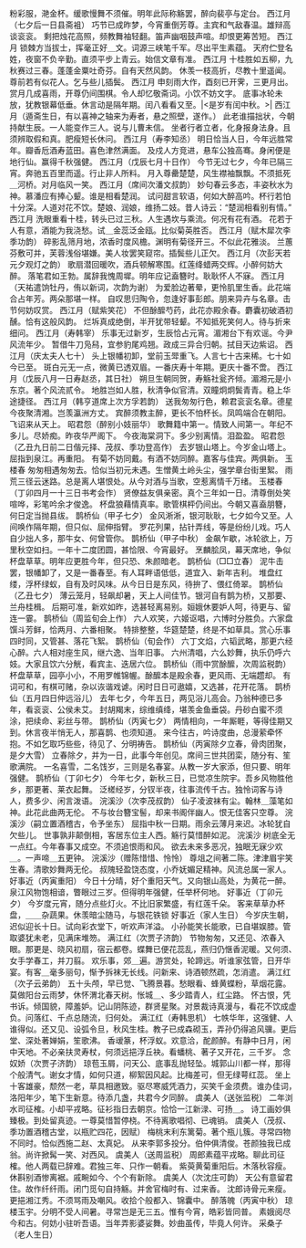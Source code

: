 <!-- { "loadSidebar": true } -->
粉彩服，滟金杯。缓歌慢舞不须催。明年此际称觞罢，醉向裴亭与定台。 
西江月（七夕后一日县斋袓）
巧节已成昨梦，今宵重倒芳尊。主宾和气敌春温。雄辩高谈衮衮。 
剩把烛花高照，频教舞袖轻翻。笛声幽咽鼓声喧。却恨更筹苦短。 
西江月
锁棘方当拔士，挥毫正好＿文。词源三峡笔千军。尽出平生素蕴。 
天府伫登名姓，夜窗不负辛勤。直须平步上青云。始信文章有准。 
西江月
十桂胜如五柳，九秋赛过三春。蓬蓬金粟吐奇芬。自有天然风韵。 
休羡一枝高折，尽教十里遥闻。尊前若有似花人。乞与些儿插鬓。 
西江月
申刻雨大作，酉刻已开霁，三更月出。 
赏月几成喜雨，开尊仍间围棋。令人却忆敬斋词。小饮不妨文字。 
底事冰轮未放，犹教银幕低垂。休言动是隔年期。闰八看看又至。|<是岁有闰中秋。>| 
西江月（遁斋生日，有以喜神之轴来为寿者，悬之照壁，遂作。）
此老谁描拙状，今朝持献生辰。一人能变作三人。说与儿曹未信。 
坐者行者立者，化身报身法身。且须辨取假和真。肥瘦短长休问。 
西江月（寿李知丞）
明日恰当人日，今年远胜常年。瓣香卮酒寿蓝田。喜色津然满面。 
及戍人方竞进，悬车公独高骞。身闲便是地行仙。赢得千秋强健。 
西江月（戊辰七月十日作）
今节无过七夕，今年已隔三宵。奔驰五百里而遥。行止非人所料。 
月入尊罍楚楚，风生襟袖飘飘。不须抵死＿河桥。对月临风一笑。 
西江月（席间次潘文叔韵）
妙句春云多态，丰姿秋水为神。慕潘应有捧心颦。谁是相看楚润。 
试问甜言软语，何如大醉高吟。杯行若怕十分深。人道对花不饮。楚娘、润娘，维扬二妓。昔人诗云：“楚润相看别有情。” 
西江月
洗眼重看十桂，转头已过三秋。人生遇坎与乘流。何况有花有酒。 
花若于人有意，酒能为我浇愁。试＿金蕊泛金瓯。比似菊英胜否。 
西江月（赋木犀次李季功韵）
碎影乱筛月地，浓香时度风檐。渊明有菊径开三。不似此花雅淡。 
兰蕙芬敷可并，芙蓉浅俗堪嫌。美人妆罢笑窥帘。插鬓些儿正欠。 
西江月（次彭天若元夕观灯之韵）
歌扇潜回暖吹，酒兵顿解寒围。红莲绛蜡两交辉。小醉何妨大醉。 
落笔君如王勃。属辞我愧周墀。明年应记盍簪时。耿耿怀人不寐。 
西江月（天祐遣饷牡丹，侑以新词，次韵为谢）
为爱脸边著晕，更怜肌里生香。此花端合占年芳。两朵那堪一样。 
自叹思归陶令，忽逢好事彭郎。朋来异卉与名章。击节何妨叹赏。 
西江月（赋紫笑花）
不但酴醿芍药，此花亦殿余春。麝囊初破酒初醺。恰有这般风韵。 
烂坼真成绝倒，半开犹带轻颦。不知抵死笑何人。待与折来细问。 
西江月（寿韩宰）
乐事无过新岁，生辰恰占元宵。湄湘台下有欢谣。今尹风流年少。 
暂借牛刀凫舄，宜参豹尾鸡翘。政成三异合归朝。拭目天边紫诏。 
西江月（庆太夫人七十）
头上银幡初卸，堂前玉斝重飞。人言七十古来稀。七十如今已至。 
斑白元无一点，微黄已透双眉。一番庆寿十年期。更庆十番不啻。 
西江月（戊辰八月一日寿赵丞，其日社）
朔旦生朝同贺，寿觞社瓮齐倾。湄湘元是小东京。著个风流贰令。 
地胜岂如人胜，秋清争似官清。双瞳炯炯鬓青青。稳上华途捷径。 
西江月（韩亨道席上次方孚若韵）
送我匆匆行色，赖君衮衮名章。德星今夜聚清湘。岂羡瀛洲方丈。 
宾醉须教主醉，更长不怕杯长。凤鸣端合在朝阳。飞诏来从天上。 
昭君怨（醉别小妓丽华）
歌舞籍中第一。情致人间第一。年纪不多儿。尽娇痴。昨夜华严阁下。 
今夜海棠洞下。多少别离情。泪盈盈。 
昭君怨（乙丑九日前二日偕元择、茂叔、季功登高作）
去岁银山塔上。今岁金山塔上。屈指到泉江。再重阳。 
有菊不妨同戴。有酒不妨同醉。嘉客与佳宾。两俱新。 
玉楼春
匆匆相遇匆匆去。恰似当初元未遇。生憎黄土岭头尘，强学章台街里絮。 
雨荒三径云迷路。总是离人堪恨处。从今对酒与当歌，空惹离情千万绪。 
玉楼春（丁卯四月一十三日书考会作）
贤僚益友俱亲密。真个三年如一日。清尊倒处笑喧哗，彩笔吟余才俊逸。 
杯盘狼藉情真率。歌管棋枰仍间出。今朝又喜盍朋簪，何日定当抛县绂。 
鹊桥仙（甲子七夕）
金风淅淅，银河耿耿，七夕如今又至。人间唤作隔年期，但只似、屈伸指臂。 
罗花列果，拈针弄线，等是纷纷儿戏。巧人自少拙人多，那牛女、何曾管你。 
鹊桥仙（甲子中秋）
金飙乍歇，冰轮欲上，万里秋空如扫。一年十二度团圆，甚恰限、今宵最好。 
烹麟脍凤，幕天席地，争似杯盘草草。明年应更胜今年，但只恐、朱颜暗老。 
鹊桥仙（□□立春）
泥牛击罢，银幡卸了，又是一番春至。有人耳畔语低低，道宜入、新年吉利。 
堆盘红缕，浮杯绿蚁，自有及时风味。从今日日是东风，待拚了、偎红倚翠。 
鹊桥仙（乙丑七夕）
薄云笼月，轻飙却暑，天上人间佳节。银河自有鹊为桥，又那要、兰舟桂楫。 
后期可准，新欢如昨，选甚轻离易别。姮娥休要妒人呵，待更与、留连一霎。 
鹊桥仙（周监旬会上作）
六人欢笑，六姬讴唱，六博时分胜负。六家盘馔斗芳鲜，恰两月、六番相聚。 
特排整整，华筵楚楚，终是不如草具。赏心乐事四时同，又管甚、落花飞絮。 
鹊桥仙（旬会作）
六丁文焰，六韬武略，那更六经心醉。六人相对座生风，继六逸、当年旧事。 
六州清唱，六么妙舞，执乐仍呼六妓。大家且饮六分觥，看宾主、迭居六位。 
鹊桥仙（雨中赏酴醿，次周监税韵）
杯盘草草，园亭小小，不用罗帷锦幄。酴醿本是殿余春，更风雨、无端趱却。 
有词可和，有棋可赌，杂以诙谐戏谑。闲时日日可遨嬉，又选甚，花开花落。 
鹊桥仙（五月四日仲远浴儿）
去年七夕，今年五日，两见浴儿高会。乃翁种德已多年，看衮衮、公侯未艾。 
封胡羯末，综维缜绛，堪羡金鱼垂袋。丹砂白蜜不须涂，把续命、彩丝与带。 
鹊桥仙（丙寅七夕）
两情相向，一年厮睚，等得佳期又到。休言夜半悄无人，那喜鹊、也须知道。 
来今往古，吟诗度曲，总漫萦牵怀抱。不如乞取巧些些，待见了、分明祷告。 
鹊桥仙（丙寅除夕立春，骨肉团聚，是夕大雪）
立春除夕，并为一日，此事今年创见。席间三世共团栾，随分有、笙歌满院。 
一名喜雪，二名饯岁，三则是名春宴。从教一岁大家添，但只要、明年强健。 
鹊桥仙（丁卯七夕）
今年七夕，新秋三日，已觉凉生院宇。吾乡风物胜他乡，那更著、莱衣起舞。 
泛槎经岁，分钗半夜，往事流传千古。独怜词客与诗人，费多少、闲言泼语。 
浣溪沙（次李茂叔韵）
仙子凌波袜有尘。翰林＿藻笔如神。此花此曲两无伦。 
不与妆台簪宝髻，却来书阁伴幽人。恨无佳客只空尊。 
浣溪沙（嗣立置酒稽古，令予坐东）
屈指中秋一日期。雨余云薄月来迟。冰轮犹自欠些儿。 
世事孰非颠倒相，客居东位主人西。觞行莫惜醉如泥。 
浣溪沙
树底全无一点红。今年春事又成空。不须追恨雨和风。 
欲去未来多恶况，独眠无寐少欢＿。一声啼＿五更钟。 
浣溪沙（赠陈惜惜、怜怜）
尊俎之间著二陈。津津眉宇笑生春。清歌妙舞两无伦。 
叔隗轻盈饶态度，小乔妩媚足精神。风流总属一家人。 
好事近（丙寅重阳）
今日十分晴，好个重阳天气。又向银山高处，为黄花一醉。 
泉江风物饱相谙，瞥眼过三岁。但得明年强健，任举杯何地。 
好事近（丁卯元夕）
今岁度元宵，随分点些灯火。不比旧家繁盛，有红莲千朵。 
客来草草办杯盘，＿＿杂蔬果。休羡暗尘随马，与银花铁锁 
好事近（家人生日）
今岁庆生朝，迟似迎长十日。试向彩衣堂下，听欢声洋溢。 
小孙能笑长能歌，已自堪娱膝。管取婆犹未老，见满床堆笏。 
满江红（次贾子济韵）
节物匆匆，又还见、浓春入眼。那更是、晓风初扇，宿云都卷。蝶舞已便花蕊乱，燕归仍惬香泥暖。又何须、女手学春工，并刀翦。 
欢乐事，郊＿遍。游赏处，轮蹄远。听谁家弦管，日开华宴。有客＿毫多丽句，惭予拆袜无长线。问新来、诗酒顿然疏，怎消遣。 
满江红（次子云弟韵）
五十头颅，早已觉、飞腾景暮。愁眼看、蜂黄蝶粉，草烟花露。莫做阳台云雨梦，休怀渭北春天树。怅城＿、多少踏青人，红尘路。 
怀古恨，凭书诉。倾国貌，障羞妒。记山阴陈迹，群贤星聚。对景裁诗真漫与，看花不饮成虚负。问落红、千点总随流，归何处。 
满江红（寿韩思机）
七帙华年，这强健、人谁得似。还又见、设弧令旦，秋风生桂。教子已成森砌玉，弄孙仍得追风骥。更后堂、深处著婵娟，笙歌沸。 
香叆篆，杯浮蚁。欢意洽，酡颜醉。有静中日月，闲中天地。不必亲扶灵寿杖，何须远挹浮丘袂。看蟠桃、著子又开花，三千岁。 
念奴娇（次贾子济韵）
琼苞玉屑，问天公、底事乱抛轻坠。城郭山川都一样，那得个般清气。谢女才情，如何只道，柳絮因风起。比梅差可，但无绿萼红蕊。 
坐上十客雄豪，颓然一老，草具相邀致。驱尽寒威凭酒力，买笑千金须费。谁办佳词，洛阳年少，笔下生新意。待添几盏，共君今夕同醉。 
虞美人（送张监税）
二年浏水司征榷。小却平戎略。征衫指日去朝京。恰恰一江新渌、可扬＿。 
诗工画妙俱臻极。到处留真迹。一尊莫惜暂停桡。不待离歌唱彻、已魂销。 
虞美人（茂叔、季功置酒稽古堂，以瓶贮四花，因赋）
梅桃末利东篱菊。著个瓶儿簇。寻常四物不同时。恰似西施二赵、太真妃。 
从来李郭多投分。伯仲俱清俊。苍颜独我已成翁。尚许掀髯一笑、对西风。 
虞美人（送周监税）
周郎素蕴平戎略。聊此司征榷。他人两载已辞难。君独三年、只作一朝看。 
紫萸黄菊重阳后。木落秋容瘦。休斟别酒惨离裾。戚畹如今、个个有新除。 
虞美人（次沈庄可韵）
天公有意留君住。故作纤纤雨。闭门觅句自持觞。并舍官梅时有、过来香。 
沈郎诗骨元来瘦。更挹湘江秀。不须骂雨及嘲风。收拾个般都入、锦囊中。 
醉落魄（丙寅中秋）
琼楼玉宇。分明不受人间暑。寻常岂是无三五。惟有今宵，皓彩皆同普。 
素娥阅尽今和古。何妨小驻听吾语。当年弄影婆娑舞。妙曲虽传，毕竟人何许。 
采桑子（老人生日）
